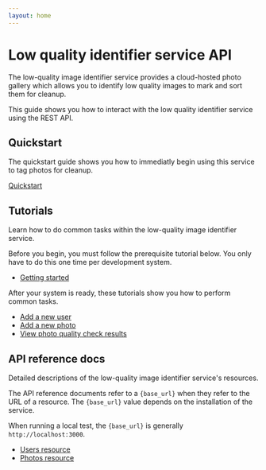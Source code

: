 ```yaml
---
layout: home
---
```


# Low quality identifier service API

The low-quality image identifier service provides a cloud-hosted photo gallery which allows you to identify low quality images to mark and sort them for cleanup. 

This guide shows you how to interact with the low quality identifier service using the REST API.

## Quickstart

The quickstart guide shows you how to immediatly begin using this service to tag photos for cleanup.

[Quickstart](api/quickstart)

## Tutorials

Learn how to do common tasks within the low-quality image identifier service.

Before you begin, you must follow the prerequisite tutorial below. You only have to do this one time per development system.

* [Getting started](tutorials/before-you-start)

After your system is ready, these tutorials show you how to perform common tasks.

* [Add a new user](tutorials/add-a-new-user-tutorial)
* [Add a new photo](tutorials/add-a-new-photo-tutorial)
* [View photo quality check results](tutorials/view-photo-quality-checks)

## API reference docs

Detailed descriptions of the low-quality image identifier service's resources.

The API reference documents refer to a `{base_url}` when they
refer to the URL of a resource. The `{base_url}` value depends
on the installation of the service.

When running a local test, the `{base_url}` is
generally `http://localhost:3000`.

* [Users resource](api/reference-topics/users)
* [Photos resource](api/reference-topics/photos)